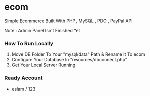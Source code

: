 # ecom 

Simple Ecommerce Built With PHP , MySQL , PDO , PayPal API

Note : Admin Panel Isn't Finished Yet

### How To Run Locally 

1. Move DB Folder To Your "mysql/data" Path & Rename It To ecom 
2. Configure Your Database In "resources/dbconnect.php"
3. Get Your Local Server Running 

### Ready Account
* eslam / 123
